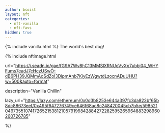 ```yaml
---
author: bsoist
layout: nft
categories:
  - nft-vanilla
  - nft-favs
hidden: true
---
```

{% include vanilla.html %}
The world's best dog!

{% include nftimage.html 

url="https://i.seadn.io/gae/fG9A7Wv8hC13MMSlXRNUoVvXp7ubbj04_WHYFums7eadJ7cHczUSwO-dB6PH39JQMmAoSdZoI3DipmAnb7KiyEzWgwtdLzocnADuUHU?w=500&auto=format"

description="Vanilla Chillin"

lazy_url="https://lazy.com/ethereum/0x0d3b8253e644a397fc3da823bf65b8dc88673eef/0x495f947276749ce646f68ac8c248420045cb7b5e/5985210497355107417265215381210579199842884272282595265964883298960260726785"

%}

